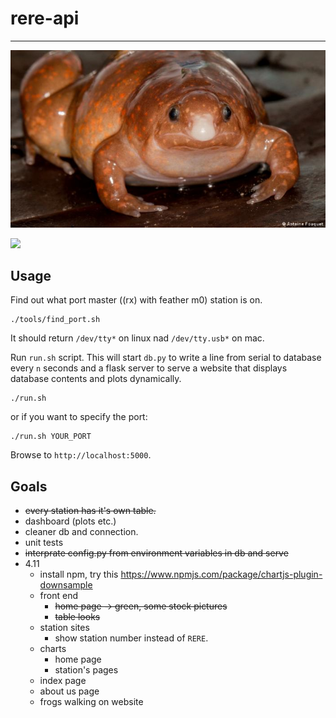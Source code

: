 # rere-api
-------------------------------------------------------------

<img src='docs/frog.jpg'>

<a href="http://forthebadge.com/"><img src="https://forthebadge.com/images/badges/built-with-swag.svg"></a>

## Usage

Find out what port master ((rx) with feather m0) station is on.
```
./tools/find_port.sh
```
It should return `/dev/tty*` on linux nad `/dev/tty.usb*` on mac.

Run `run.sh` script. 
This will start `db.py` to write a line from serial to database every `n` seconds and a flask server to serve a website that displays database contents and plots dynamically.

```
./run.sh
```
or if you want to specify the port:
```
./run.sh YOUR_PORT
```

Browse to `http://localhost:5000`.

## Goals

* ~~every station has it's own table.~~ 
* dashboard (plots etc.)
* cleaner db and connection. 
* unit tests
* ~~interprate config.py from environment variables in db and serve~~
* 4.11
  * install npm, try this https://www.npmjs.com/package/chartjs-plugin-downsample
  * front end
    * ~~home page -> green, some stock pictures~~
    * ~~table looks~~
  * station sites
    * show station number instead of `RERE`.
  * charts
    * home page
    * station's pages
  * index page
  * about us page
  * frogs walking on website
    
